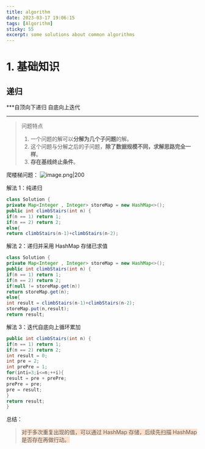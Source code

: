 ```yaml
---
title: algorithm  
date: 2023-03-17 19:06:15  
tags: [Algorithm]  
sticky: 55
excerpt: some solutions about common algorithms
---
```

# 1. 基础知识
## 递归
***自顶向下递归
自底向上迭代
***

> 问题特点
> 1. 一个问题的解可以**分解为几个子问题**的解。
> 2. 这个问题与分解之后的子问题，**除了数据规模不同，求解思路完全一样**。
> 3. **存在基线终止条件**。

爬楼梯问题：
![image.png|200](https://s2.loli.net/2023/05/22/tcH9QJ726li3Rng.png)

解法 1：纯递归

```java
class Solution {
private Map<Integer , Integer> storeMap = new HashMap<>();
public int climbStairs(int n) {
if(n == 1) return 1;
if(n == 2) return 2;
else{
return climbStairs(n-1)+climbStairs(n-2);

```

解法 2：递归并采用 HashMap 存储已求值
```java
class Solution {
private Map<Integer , Integer> storeMap = new HashMap<>();
public int climbStairs(int n) {
if(n == 1) return 1;
if(n == 2) return 2;
if(null != storeMap.get(n))
return storeMap.get(n);
else{
int result = climbStairs(n-1)+climbStairs(n-2);
storeMap.put(n,result);
return result;

```

解法 3：迭代自底向上循环累加

```java
public int climbStairs(int n) {
if(n == 1) return 1;
if(n == 2) return 2;
int result = 0;
int pre = 2;
int prePre = 1;
for(inti=3;i<=n;++i){
result = pre + prePre;
prePre = pre;
pre = result;
}
return result;
}


```

总结：
> <span style="background:rgba(240, 107, 5, 0.2)">对于多次重复出现的值，可以通过 HashMap 存储，后续先扫描 HashMap 是否存在再做行动。</span>

